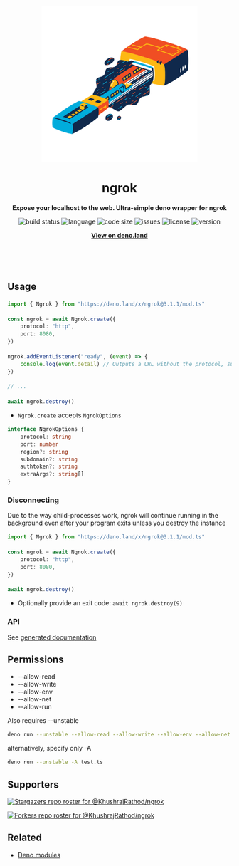 <div align="center">
    <img src="assets/logo.svg" width="350" height="350" alt="trains between usb and usb port abstract illustration">
    <h1>ngrok</h1>
    <p>
        <b>Expose your localhost to the web. Ultra-simple deno wrapper for ngrok</b>
    </p>
    <p>
        <img alt="build status" src="https://img.shields.io/github/workflow/status/KhushrajRathod/ngrok/Deno?label=checks" >
        <img alt="language" src="https://img.shields.io/github/languages/top/KhushrajRathod/ngrok" >
        <img alt="code size" src="https://img.shields.io/github/languages/code-size/KhushrajRathod/ngrok">
        <img alt="issues" src="https://img.shields.io/github/issues/KhushrajRathod/ngrok" >
        <img alt="license" src="https://img.shields.io/github/license/KhushrajRathod/ngrok">
        <img alt="version" src="https://img.shields.io/github/v/release/KhushrajRathod/ngrok">
    </p>
    <p>
        <b><a href="https://deno.land/x/ngrok">View on deno.land</a></b>
    </p>
    <br>
    <br>
    <br>
</div>

## Usage

```ts
import { Ngrok } from "https://deno.land/x/ngrok@3.1.1/mod.ts"

const ngrok = await Ngrok.create({
    protocol: "http",
    port: 8080,
})

ngrok.addEventListener("ready", (event) => {
    console.log(event.detail) // Outputs a URL without the protocol, such as "33a229cb0344.ngrok.io"
})

// ...

await ngrok.destroy()
```

- `Ngrok.create` accepts `NgrokOptions`

```ts
interface NgrokOptions {
    protocol: string
    port: number
    region?: string
    subdomain?: string
    authtoken?: string
    extraArgs?: string[]
}
```

### Disconnecting

Due to the way child-processes work, ngrok will continue running in the
background even after your program exits unless you destroy the instance

```ts
import { Ngrok } from "https://deno.land/x/ngrok@3.1.1/mod.ts"

const ngrok = await Ngrok.create({
    protocol: "http",
    port: 8080,
})

await ngrok.destroy()
```

- Optionally provide an exit code: `await ngrok.destroy(9)`

### API

See [generated documentation](https://doc.deno.land/https/deno.land/x/ngrok@3.1.1/mod.ts)

## Permissions

- --allow-read
- --allow-write
- --allow-env
- --allow-net
- --allow-run

Also requires --unstable

```bash
deno run --unstable --allow-read --allow-write --allow-env --allow-net --allow-run test.ts
```

alternatively, specify only -A

```bash
deno run --unstable -A test.ts
```

## Supporters

[![Stargazers repo roster for @KhushrajRathod/ngrok](https://reporoster.com/stars/KhushrajRathod/ngrok)](https://github.com/KhushrajRathod/ngrok/stargazers)

[![Forkers repo roster for @KhushrajRathod/ngrok](https://reporoster.com/forks/KhushrajRathod/ngrok)](https://github.com/KhushrajRathod/ngrok/network/members)

## Related

- [Deno modules](https://github.com/KhushrajRathod/denoModules)
